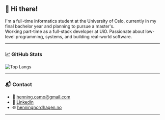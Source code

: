 ## 👋 Hi there!

I'm a full-time informatics student at the University of Oslo, currently in my final bachelor year and planning to pursue a master's.  
Working part-time as a full-stack developer at UiO. Passionate about low-level programming, systems, and building real-world software.

---

### 📈 GitHub Stats
![Top Langs](https://github-readme-stats.vercel.app/api/top-langs/?username=henningnord&layout=compact&theme=default)

---

### 📬 Contact

- 📧 [henning.osmo@gmail.com](mailto:henning.osmo@gmail.com)  
- 💼 [LinkedIn](https://www.linkedin.com/in/henningnordhagen)  
- 🌐 [henningnordhagen.no](https://henningnordhagen.no) <!-- (optional personal website) -->

---
<!--
**henningnord/henningnord** is a ✨ _special_ ✨ repository because its `README.md` (this file) appears on your GitHub profile.

Here are some ideas to get you started:

- 🔭 I’m currently working on ...
- 🌱 I’m currently learning ...
- 👯 I’m looking to collaborate on ...
- 🤔 I’m looking for help with ...
- 💬 Ask me about ...
- 📫 How to reach me: ...
- 😄 Pronouns: ...
- ⚡ Fun fact: ...
-->
